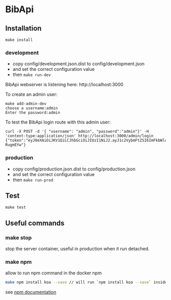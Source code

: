 # BibApi

## Installation

`make install`

### development

- copy config/development.json.dist to config/development.json
- and set the correct configuration value
- then `make run-dev`

BibApi webserver is listening here: http://localhost:3000

To create an admin user:
```
make add-admin-dev
choose a username:admin
Enter the password:admin
```

To test the BibApi login route with this admin user:
```
curl -X POST -d '{ "username": "admin", "password":"admin"}' -H 'content-type:application/json' http://localhost:3000/admin/login
{"token":"eyJ0eXAiOiJKV1QiLCJhbGciOiJIUzI1NiJ2.ayJ1c2VybmFtZSI6ImFkbWluIiwiaWF0IjoxNDcwNDAwMzA4fQ.q3YbD8jGBQ9Kq3EPTlswQi8qKazfIPqn2A_-RugmEYw"}
```

### production

- copy config/production.json.dist to config/production.json
- and set the correct configuration value
- then `make run-prod`

## Test
`make test`

## Useful commands

### make stop
stop the server container, useful in production when it run detached.

### make npm
allow to run npm command in the docker npm
```sh
make npm install koa --save // will run `npm install koa --save` inside the npm docker
```
see [npm documentation](https://docs.npmjs.com/all)
